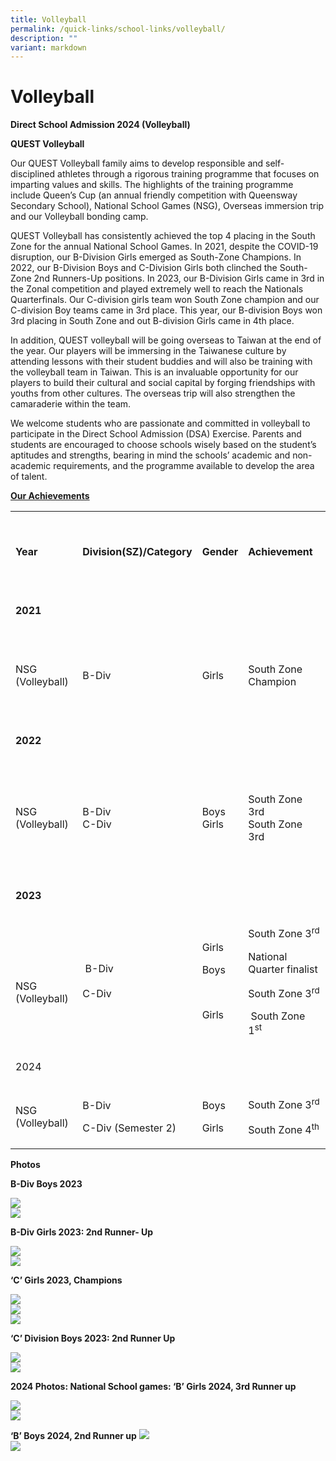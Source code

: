 ```yaml
---
title: Volleyball
permalink: /quick-links/school-links/volleyball/
description: ""
variant: markdown
---
```

<h1>Volleyball</h1>
<p><strong>Direct School Admission 2024 (Volleyball)</strong>
</p>
<p><strong>QUEST Volleyball</strong>
</p>
<p>Our QUEST Volleyball family aims to develop responsible and self-disciplined
athletes through a rigorous training programme that focuses on imparting
values and skills. The highlights of the training programme include Queen’s
Cup (an annual friendly competition with Queensway Secondary School), National
School Games (NSG), Overseas immersion trip and our Volleyball bonding
camp.</p>
<p>QUEST Volleyball has consistently achieved the top 4 placing in the South
Zone for the annual National School Games. In 2021, despite the COVID-19
disruption, our B-Division Girls emerged as South-Zone Champions. In 2022,
our B-Division Boys and C-Division Girls both clinched the South-Zone 2nd
Runners-Up positions. In 2023, our B-Division Girls came in 3rd in the
Zonal competition and played extremely well to reach the Nationals Quarterfinals.
Our C-division girls team won South Zone champion and our C-division Boy
teams came in 3rd place. This year, our B-division Boys won 3rd placing
in South Zone and out B-division Girls came in 4th place.</p>
<p>In addition, QUEST volleyball will be going overseas to Taiwan at the
end of the year. Our players will be immersing in the Taiwanese culture
by attending lessons with their student buddies and will also be training
with the volleyball team in Taiwan. This is an invaluable opportunity for
our players to build their cultural and social capital by forging friendships
with youths from other cultures. The overseas trip will also strengthen
the camaraderie within the team.</p>
<p>We welcome students who are passionate and committed in volleyball to
participate in the Direct School Admission (DSA) Exercise. Parents and
students are encouraged to choose schools wisely based on the student’s
aptitudes and strengths, bearing in mind the schools’ academic and non-academic
requirements, and the programme available to develop the area of talent.</p>
<p><strong><u>Our Achievements</u></strong>
</p>
<table style="minWidth: 100px">
<colgroup>
<col>
<col>
<col>
<col>
</colgroup>
<tbody>
<tr>
<td rowspan="1" colspan="1">
<p>&nbsp;</p>
<p><strong>Year</strong>
</p>
</td>
<td rowspan="1" colspan="1">
<p>&nbsp;</p>
<p><strong>Division(SZ)/Category</strong>
</p>
</td>
<td rowspan="1" colspan="1">
<p>&nbsp;</p>
<p><strong>Gender</strong>
</p>
</td>
<td rowspan="1" colspan="1">
<p>&nbsp;</p>
<p><strong>Achievement</strong>
</p>
</td>
</tr>
<tr>
<td rowspan="1" colspan="1">
<p>&nbsp;</p>
<p><strong>2021</strong>
</p>
</td>
<td rowspan="1" colspan="1">
<p>&nbsp;</p>
</td>
<td rowspan="1" colspan="1">
<p>&nbsp;</p>
</td>
<td rowspan="1" colspan="1">
<p>&nbsp;</p>
</td>
</tr>
<tr>
<td rowspan="1" colspan="1">
<p>&nbsp;</p>
<p>NSG (Volleyball)</p>
</td>
<td rowspan="1" colspan="1">
<p>&nbsp;</p>
<p>B-Div</p>
</td>
<td rowspan="1" colspan="1">
<p>&nbsp;</p>
<p>Girls</p>
</td>
<td rowspan="1" colspan="1">
<p>&nbsp;</p>
<p>South Zone Champion</p>
</td>
</tr>
<tr>
<td rowspan="1" colspan="1">
<p>&nbsp;</p>
<p><strong>2022</strong>
</p>
</td>
<td rowspan="1" colspan="1">
<p>&nbsp;</p>
</td>
<td rowspan="1" colspan="1">
<p>&nbsp;</p>
</td>
<td rowspan="1" colspan="1">
<p>&nbsp;</p>
</td>
</tr>
<tr>
<td rowspan="1" colspan="1">
<p>&nbsp;</p>
<p>NSG (Volleyball)</p>
</td>
<td rowspan="1" colspan="1">
<p>&nbsp;</p>
<p>B-Div
<br>C-Div</p>
</td>
<td rowspan="1" colspan="1">
<p>&nbsp;</p>
<p>Boys
<br>Girls</p>
</td>
<td rowspan="1" colspan="1">
<p>&nbsp;</p>
<p>South Zone 3rd
<br>South Zone 3rd</p>
</td>
</tr>
<tr>
<td rowspan="1" colspan="1">
<p>&nbsp;</p>
<p><strong>2023</strong>
</p>
</td>
<td rowspan="1" colspan="1">
<p>&nbsp;</p>
</td>
<td rowspan="1" colspan="1">
<p>&nbsp;</p>
</td>
<td rowspan="1" colspan="1">
<p>&nbsp;</p>
</td>
</tr>
<tr>
<td rowspan="1" colspan="1">
<p>&nbsp;</p>
<p>NSG (Volleyball)</p>
</td>
<td rowspan="1" colspan="1">
<p>&nbsp;B-Div
<br>
<br>C-Div</p>
</td>
<td rowspan="1" colspan="1">
<p>Girls</p>
<p>Boys</p>
<p></p>
<p>&nbsp;</p>
<p>Girls</p>
</td>
<td rowspan="1" colspan="1">
<p>South Zone 3<sup>rd</sup>
</p>
<p>National Quarter finalist</p>
<p>South Zone 3<sup>rd</sup>
</p>
<p>&nbsp;South Zone 1<sup>st</sup>
</p>
</td>
</tr>
<tr>
<td rowspan="1" colspan="1">
<p>2024</p>
<p></p>
</td>
<td rowspan="1" colspan="1">
<p></p>
</td>
<td rowspan="1" colspan="1">
<p></p>
</td>
<td rowspan="1" colspan="1">
<p></p>
</td>
</tr>
<tr>
<td rowspan="1" colspan="1">
<p>NSG (Volleyball)</p>
</td>
<td rowspan="1" colspan="1">
<p>B-Div</p>
<p></p>
<p>C-Div (Semester 2)</p>
</td>
<td rowspan="1" colspan="1">
<p>Boys</p>
<p></p>
<p>Girls</p>
</td>
<td rowspan="1" colspan="1">
<p>South Zone 3<sup>rd</sup>
</p>
<p></p>
<p>South Zone 4<sup>th</sup>
</p>
</td>
</tr>
</tbody>
</table>
<p></p>
<p><strong>Photos</strong>
</p>
<p><strong>B-Div Boys 2023</strong>
</p>
<p></p>
<p></p>
<p></p>
<p></p>
<p></p>
<p></p>
<p></p>
<p></p>


![](/images/1.jpg)<br>
![](/images/2.jpg)

<b>B-Div Girls 2023: 2nd Runner- Up</b>                                         

![](/images/3.jpg)<br>
![](/images/4.jpg)

<b>‘C’ Girls 2023, Champions</b>

![](/images/5.jpg)
<br>
![](/images/6.jpg)
<br>
![](/images/7.jpg)
<br>

<b>‘C’ Division Boys 2023: 2nd Runner Up </b>

![](/images/8.jpg)
<br>
![](/images/9.jpg)
<br>

<b>2024 Photos:
National School games: ‘B’ Girls 2024, 3rd Runner up</b>

![](/images/10.jpg)
<br>
![](/images/11.jpg)
<br>

<b>‘B’ Boys 2024, 2nd Runner up</b>
![](/images/12.jpg)
<br>
![](/images/13.jpg)



